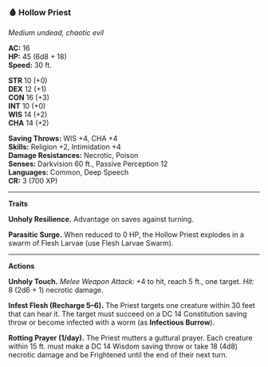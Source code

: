 ### 🩸 **Hollow Priest**

_Medium undead, chaotic evil_

**AC:** 16  
**HP:** 45 (6d8 + 18)  
**Speed:** 30 ft.

**STR** 10 (+0)  
**DEX** 12 (+1)  
**CON** 16 (+3)  
**INT** 10 (+0)  
**WIS** 14 (+2)  
**CHA** 14 (+2)

**Saving Throws:** WIS +4, CHA +4  
**Skills:** Religion +2, Intimidation +4  
**Damage Resistances:** Necrotic, Poison  
**Senses:** Darkvision 60 ft., Passive Perception 12  
**Languages:** Common, Deep Speech  
**CR:** 3 (700 XP)

---

**Traits**

**Unholy Resilience.** Advantage on saves against turning.

**Parasitic Surge.** When reduced to 0 HP, the Hollow Priest explodes in a swarm of Flesh Larvae (use Flesh Larvae Swarm).

---

**Actions**

**Unholy Touch.** _Melee Weapon Attack:_ +4 to hit, reach 5 ft., one target. _Hit:_ 8 (2d6 + 1) necrotic damage.

**Infest Flesh (Recharge 5–6).** The Priest targets one creature within 30 feet that can hear it. The target must succeed on a DC 14 Constitution saving throw or become infected with a worm (as **Infectious Burrow**).

**Rotting Prayer (1/day).** The Priest mutters a guttural prayer. Each creature within 15 ft. must make a DC 14 Wisdom saving throw or take 18 (4d8) necrotic damage and be Frightened until the end of their next turn.